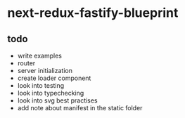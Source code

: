 # next-redux-fastify-blueprint

## todo

- write examples
- router
- server initialization
- create loader component
- look into testing
- look into typechecking
- look into svg best practises
- add note about manifest in the static folder
